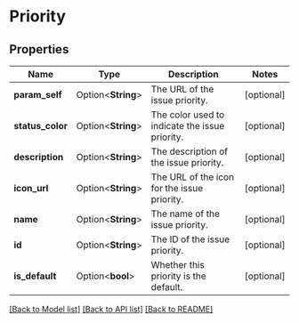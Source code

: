 # Priority

## Properties

Name | Type | Description | Notes
------------ | ------------- | ------------- | -------------
**param_self** | Option<**String**> | The URL of the issue priority. | [optional]
**status_color** | Option<**String**> | The color used to indicate the issue priority. | [optional]
**description** | Option<**String**> | The description of the issue priority. | [optional]
**icon_url** | Option<**String**> | The URL of the icon for the issue priority. | [optional]
**name** | Option<**String**> | The name of the issue priority. | [optional]
**id** | Option<**String**> | The ID of the issue priority. | [optional]
**is_default** | Option<**bool**> | Whether this priority is the default. | [optional]

[[Back to Model list]](../README.md#documentation-for-models) [[Back to API list]](../README.md#documentation-for-api-endpoints) [[Back to README]](../README.md)


